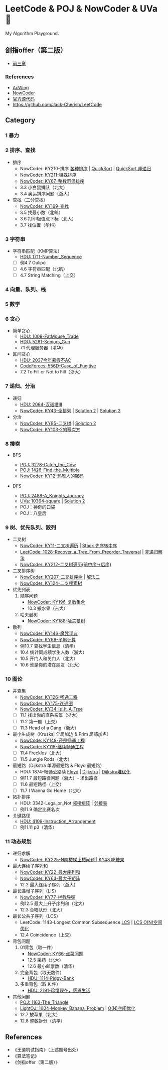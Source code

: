 # LeetCode & POJ & NowCoder & UVa :rocket:
My Algorithm Playground.

## 剑指offer（第二版）
- [前三章](JZoffer)

### References
- [AcWing](https://www.acwing.com/problem/search/1/?search_content=%E5%89%91%E6%8C%87offer)
- [NowCoder](https://www.nowcoder.com/ta/coding-interviews)
- [官方源代码](https://github.com/zhedahht/CodingInterviewChinese2)
- https://github.com/Jack-Cherish/LeetCode

## Category
### 1 暴力

### 2 排序、查找
- 排序
    - NowCoder: KY210-排序 [各种排序](NowCoder/KY210-排序.cpp) | [QuickSort](NowCoder/KY210-排序-quicksort.cpp) | [QuickSort 非递归](NowCoder/KY210-排序-quicksort-非递归.cpp)
    - [NowCoder: KY211-特殊排序](NowCoder/KY211-特殊排序.cpp)
    - [NowCoder: KY67-整数奇偶排序](NowCoder/KY67-整数奇偶排序.cpp)
    - 3.3 小白鼠排队（北大）
    - 3.4 奥运排序问题（浙大）
- 查找（二分查找）
    - [NowCoder: KY199-查找](NowCoder/KY199-查找.cpp)
    - 3.5 找最小数（北邮）
    - 3.6 打印极值点下标（北大）
    - 3.7 找位置（华科）

### 3 字符串
- 字符串匹配（KMP算法）
    - [HDU: 1711-Number_Sequence](HDU/HDU-1711-Number_Sequence.cpp)
    - [ ] 例4.7 Oulipo
    - [ ] 4.6 字符串匹配（北航）
    - [ ] 4.7 String Matching（上交）

### 4 向量、队列、栈

### 5 数学


### 6 贪心
- 简单贪心
    - [HDU: 1009-FatMouse_Trade](HDU/HDU-1009-FatMouse_Trade.cpp)
    - [HDU: 5281-Seniors_Gun](HDU/HDU-5281-Seniors_Gun.cpp)
    - 7.1 代理服务器（清华）
- 区间贪心
    - [HDU: 2037今年暑假不AC](HDU/HDU-2037-今年暑假不AC.cpp)
    - [CodeForces: 556D-Case_of_Fugitive](CodeForces/556D-Case_of_Fugitive.cpp)
    - 7.2 To Fill or Not to Fill（浙大）


### 7 递归、分治
- 递归
    - [HDU: 2064-汉诺塔III](HDU/HDU-2064-汉诺塔III.cpp)
    - [NowCoder: KY43-全排列](NowCoder/KY43-全排列.cpp) | [Solution 2](NowCoder/KY43-全排列-2.cpp) | [Solution 3](NowCoder/KY43-全排列-2.cpp)
- 分治
    - [NowCoder: KY85-二叉树](NowCoder/KY85-二叉树.cpp) | [Solution 2](NowCoder/KY85-二叉树-2.cpp)
    - [NowCoder: KY103-2的幂次方](NowCoder/KY103-2的幂次方.cpp)


### 8 搜索
- BFS
  - [POJ: 3278-Catch_the_Cow](POJ/poj-3278-Catch_the_Cow.cpp)
  - [POJ: 1426-Find_the_Multiple](POJ/poj-1426-Find_the_Multiple.cpp)
  - [NowCoder: KY12-玛雅人的密码](NowCoder/KY12-玛雅人的密码.cpp)

- DFS
  - [POJ: 2488-A_Knights_Journey](POJ/poj-2488-A_Knights_Journey.cpp)
  - [UVa: 10364-square](UVa/10364-square.cpp) | [Solution 2](UVa/10364-square-2.cpp)
  - POJ：神奇的口袋
  - POJ：八皇后

### 9 树、优先队列、散列
- 二叉树
    - [NowCoder: KY11-二叉树遍历](NowCoder/KY11-二叉树遍历.cpp) | [Stack 先序转中序](NowCoder/KY11-二叉树遍历-2.cpp)
    - [LeetCode: 1028-Recover_a_Tree_From_Preorder_Traversal](LeetCode/1028-Recover_a_Tree_From_Preorder_Traversal.cpp) | [非递归解法](LeetCode/1028-Recover_a_Tree_From_Preorder_Traversal-2.cpp)
    - [NowCoder: KY212-二叉树遍历(前中序->后序)](NowCoder/KY212-二叉树遍历.cpp)
- 二叉排序树
    - [NowCoder: KY207-二叉排序树](NowCoder/KY207-二叉排序树.cpp) | [解法二](NowCoder/KY207-二叉排序树-2.cpp)
    - [NowCoder: KY124-二叉搜索树](NowCoder/KY124-二叉搜索树.cpp)
- 优先列表
    1. 顺序问题
        - [NowCoder: KY196-复数集合](NowCoder/KY196-复数集合.cpp)
        - 10.3 搬水果（吉大）
    2. 哈夫曼树
        - [NowCoder: KY188-哈夫曼树](NowCoder/KY188-哈夫曼树.cpp)
- 散列
    - [NowCoder: KY146-魔咒词典](NowCoder/KY146-魔咒词典.cpp)
    - [NowCoder: KY68-子串计算](NowCoder/KY68-子串计算.cpp)
    - 例10.7 查找学生信息（清华）
    - 10.4 统计同成绩学生人数（浙大）
    - 10.5 开门人和关门人（北大）
    - 10.6 谁是你的潜在朋友（北大）


### 10 图论
- 并查集
    - [NowCoder: KY126-畅通工程](NowCoder/KY126-畅通工程.cpp)
    - [NowCoder: KY175-连通图](NowCoder/KY175-连通图.cpp)
    - [NowCoder: KY34-Is_It_A_Tree](NowCoder/KY34-Is_It_A_Tree.cpp)
    - [ ] 11.1 找出你的直系亲属（浙大）
    - [ ] 11.2 第一题（上交）
    - [ ] 11.3 Head of a Gang（浙大）
- 最小生成树（Kruskal 全局加边 & Prim 局部加点）
    - [NowCode: KY148-还是畅通工程](NowCoder/KY148-还是畅通工程.cpp)
    - [NowCode: KY118-继续畅通工程](NowCoder/KY118-还是畅通工程.cpp)
    - [ ] 11.4 Freckles（北大）
    - [ ] 11.5 Jungle Rods（北大）
- 最短路（Dijkstra 单源最短路 & Floyd 最短路）
    - HDU: 1874-畅通公路续 [Floyd](HDU/HDU-1874-畅通工程续-floyd.cpp) | [Dijkstra](HDU/HDU-1874-畅通工程续-dijkstra.cpp) | [Dijkstra堆优化](HDU/HDU-1874-畅通工程续-dijkstra-heap.cpp)
    - [ ] 例11.7 最短路径问题（浙大）- 求出路径
    - [ ] 11.6 最短路径（上交）
    - [ ] 11.7 I Wanna Go Home（北大）
- 拓扑排序
    - HDU: 3342-Lega_or_Not [邻接矩阵](HDU/HDU-3342-Legal_or_Not.cpp) | [邻接表](HDU/HDU-3342-Legal_or_Not-2.cpp)
    - [ ] 例11.9 确定比赛名次
- 关键路径
    - [HDU: 4109-Instruction_Arrangement](HDU/HDU-4109-Instrction_Arrangement.cpp)
    - [ ] 例11.11 p3（清华）

### 11 动态规划
- 递归求解
    - [NowCoder: KY225-N阶楼梯上楼问题 | KY48 吃糖果](NowCoder/KY225-N阶楼梯上楼问题.cpp)
- 最大连续子序列和
    - [NowCoder: KY22-最大序列和](NowCoder/KY22-最大序列和.cpp)
    - [NowCoder: KY63-最大子矩阵](NowCoder/KY63-最大子矩阵.cpp)
    - 12.2 最大连续子序列（浙大）
- 最长递增子序列（LIS）
    - [NowCoder: KY77-拦截导弹](NowCoder/KY77-拦截导弹.cpp)
    - 例12.5 最大上升子序列和（北大）
    - 12.3 合唱队形（北大）
- 最长公共子序列（LCS）
    - LeetCode: 1143-Longest Common Subsequence [LCS](LeetCode/1143-Longest_Common_Subsequence.cpp) | [LCS O(N)空间优化](LeetCode/1143-Longest_Common_Subsequence.cpp)
    - 12.4 Coincidence（上交）
- 背包问题
    1. 01背包（取一件）
        - [NowCoder: KY66-点菜问题](NowCoder/KY66-点菜问题.cpp)
        - 12.5 采药（北大）
        - 12.6 最小邮票数（清华）
    2. 完全背包（取无数件）
        - [HDU: 1114-Piggy-Bank](HDU/HDU-1114-Piggy-Bank.cpp)
    3. 多重背包（取 K 件）
        - [HDU: 2191-珍惜现在，感恩生活](HDU/HDU-2191-珍惜现在，感恩生活.cpp)
- 其他问题
    - [POJ: 1163-The_Triangle](POJ/poj-1163-The_Triangle.cpp)
    - [LightOJ: 1004-Monkey_Banana_Problem](LightOJ/1004-Monkey_Banana_Problem.cpp) | [O(N)空间优化](LightOJ/1004-Monkey_Banana_Problem-2.cpp)
    - 12.7 放苹果（北大）
    - 12.8 整数拆分（清华）

## References
- 《王道机试指南》（上述题号出处）
- 《算法笔记》
- 《剑指offer（第二版）》

